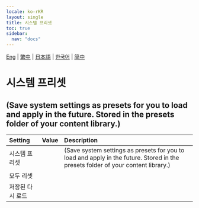 ```yaml
---
locale: ko-rKR
layout: single
title: 시스템 프리셋
toc: true
sidebar:
  nav: "docs"
---
```

[Eng](/dancexr/menu/2025.4/scene/system_presets.md) | [繁中](/tw/dancexr/menu/2025.4/scene/system_presets.md) | [日本語](/jp/dancexr/menu/2025.4/scene/system_presets.md) | [한국어](/kr/dancexr/menu/2025.4/scene/system_presets.md) | [简中](/zh/dancexr/menu/2025.4/scene/system_presets.md)
# 시스템 프리셋
## (Save system settings as presets for you to load and apply in the future. Stored in the presets folder of your content library.)
| Setting | Value | Description |
| :--- | --- | :--- |
| 시스템 프리셋 || (Save system settings as presets for you to load and apply in the future. Stored in the presets folder of your content library.)
| 모두 리셋 || 
| 저장된 다시 로드 || 
